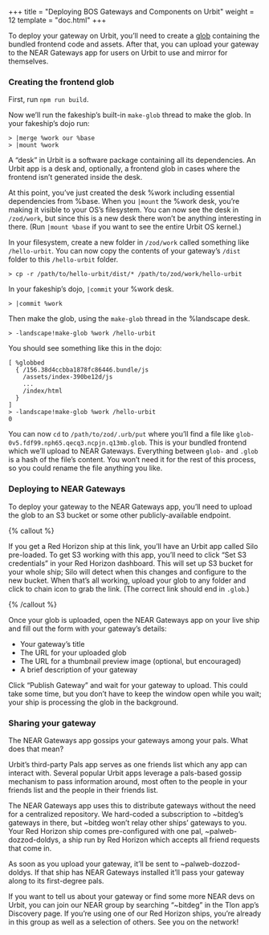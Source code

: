 +++
title = "Deploying BOS Gateways and Components on Urbit"
weight = 12
template = "doc.html"
+++

To deploy your gateway on Urbit, you’ll need to create a [glob](https://docs.urbit.org/userspace/apps/reference/dist/glob) containing the bundled frontend code and assets. After that, you can upload your gateway to the NEAR Gateways app for users on Urbit to use and mirror for themselves.

### Creating the frontend glob

First, run `npm run build`.

Now we’ll run the fakeship’s built-in `make-glob` thread to make the glob. In your fakeship’s dojo run:

```
> |merge %work our %base
> |mount %work
```

A “desk” in Urbit is a software package containing all its dependencies. An Urbit app is a desk and, optionally, a frontend glob in cases where the frontend isn’t generated inside the desk.

At this point, you’ve just created the desk %work including essential dependencies from %base. When you `|mount` the %work desk, you’re making it visible to your OS’s filesystem. You can now see the desk in `/zod/work`, but since this is a new desk there won’t be anything interesting in there. (Run `|mount %base` if you want to see the entire Urbit OS kernel.)

In your filesystem, create a new folder in `/zod/work` called something like `/hello-urbit`. You can now copy the contents of your gateway’s `/dist` folder to this `/hello-urbit` folder.

```
> cp -r /path/to/hello-urbit/dist/* /path/to/zod/work/hello-urbit
```

In your fakeship’s dojo, `|commit` your %work desk.

```
> |commit %work
```

Then make the glob, using the `make-glob` thread in the %landscape desk.

```
> -landscape!make-glob %work /hello-urbit
```

You should see something like this in the dojo:

```
[ %globbed
  { /156.38d4ccbba1878fc86446.bundle/js
    /assets/index-390be12d/js
    ...
    /index/html
  }
]
> -landscape!make-glob %work /hello-urbit
0
```

You can now `cd` to `/path/to/zod/.urb/put` where you’ll find a file like `glob-0v5.fdf99.nph65.qecq3.ncpjn.q13mb.glob`. This is your bundled frontend which we’ll upload to NEAR Gateways. Everything between `glob-` and `.glob` is a hash of the file’s content. You won’t need it for the rest of this process, so you could rename the file anything you like.

### Deploying to NEAR Gateways

To deploy your gateway to the NEAR Gateways app, you’ll need to upload the glob to an S3 bucket or some other publicly-available endpoint.

{% callout %}

If you get a Red Horizon ship at this link, you’ll have an Urbit app called Silo pre-loaded. To get S3 working with this app, you’ll need to click “Set S3 credentials” in your Red Horizon dashboard. This will set up S3 bucket for your whole ship; Silo will detect when this changes and configure to the new bucket. When that’s all working, upload your glob to any folder and click to chain icon to grab the link. (The correct link should end in `.glob`.)

{% /callout %}

Once your glob is uploaded, open the NEAR Gateways app on your live ship and fill out the form with your gateway’s details:
- Your gateway’s title
- The URL for your uploaded glob
- The URL for a thumbnail preview image (optional, but encouraged)
- A brief description of your gateway

Click “Publish Gateway” and wait for your gateway to upload. This could take some time, but you don’t have to keep the window open while you wait; your ship is processing the glob in the background.

### Sharing your gateway

The NEAR Gateways app gossips your gateways among your pals. What does that mean?

Urbit’s third-party Pals app serves as one friends list which any app can interact with. Several popular Urbit apps leverage a pals-based gossip mechanism to pass information around, most often to the people in your friends list and the people in their friends list.

The NEAR Gateways app uses this to distribute gateways without the need for a centralized repository. We hard-coded a subscription to ~bitdeg’s gateways in there, but ~bitdeg won’t relay other ships’ gateways to you. Your Red Horizon ship comes pre-configured with one pal, ~palweb-dozzod-doldys, a ship run by Red Horizon which accepts all friend requests that come in.

As soon as you upload your gateway, it’ll be sent to ~palweb-dozzod-doldys. If that ship has NEAR Gateways installed it’ll pass your gateway along to its first-degree pals.

If you want to tell us about your gateway or find some more NEAR devs on Urbit, you can join our NEAR group by searching “~bitdeg” in the Tlon app’s Discovery page. If you’re using one of our Red Horizon ships, you’re already in this group as well as a selection of others. See you on the network!
